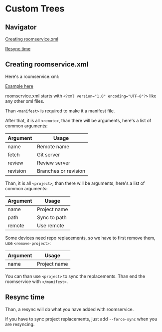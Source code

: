 Custom Trees
============

Navigator
---------
[Creating roomservice.xml](#creating-roomservicexml)

[Resync time](#resync-time)

Creating roomservice.xml
------------------------
Here's a roomservice.xml:

[Example here](https://raw.githubusercontent.com/TipzTeam/android_development_guide/master/Main%20compile%20guides/Source%20code%20compile/03.%20Add%20device%20source%20code/examplecustom.xml)

roomservice.xml starts with `<?xml version="1.0" encoding="UTF-8"?>` like any other xml files.

Than `<manifest>` is required to make it a manifest file.

After that, it is all `<remote>`, than there will be arguments, here's a list of common arguments:

Argument|Usage
--------|-----
name|Remote name
fetch|Git server
review|Review server
revision|Branches or revision

Than, it is all `<project>`, than there will be arguments, here's a list of common arguments:

Argument|Usage
--------|-----
name|Project name
path|Sync to path
remote|Use remote

Some devices need repo replacements, so we have to first remove them, use `<remove-project>`:

Argument|Usage
--------|-----
name|Project name

You can than use `<project>` to sync the replacements. Than end the roomservice with `</manifest>`.

Resync time
-----------

Than, a resync will do what you have added with roomservice.

If you have to sync project replacements, just add `--force-sync` when you are resyncing.
